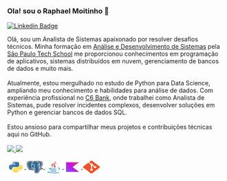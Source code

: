 ### Ola! sou o Raphael Moitinho 👋

[![Linkedin Badge](https://img.shields.io/badge/-Raphael%20Moitinho-0B8F0B?style=flat-square&logo=Linkedin&logoColor=white&link=https:https://www.linkedin.com/in/raphaelmoitinho/)](https://www.linkedin.com/in/raphaelmoitinho/) 
<div>
  Olá, sou um Analista de Sistemas apaixonado por resolver desafios técnicos.  Minha formação em <a href="https://www.sptech.school/graduacaoads.html"> Análise e Desenvolvimento de Sistemas</a> pela <a href="https://www.sptech.school/">São Paulo Tech School</a> me proporcionou conhecimentos em programação de aplicativos, sistemas distribuídos em nuvem, gerenciamento de bancos de dados e muito mais.
  <br>
  <br>
  Atualmente, estou mergulhado no estudo de Python para Data Science, ampliando meu conhecimento e habilidades para análise de dados. Com experiência profissional no <a href="https://www.c6bank.com.br/conta-digital">C6 Bank</a>, onde trabalhei como Analista de Sistemas, pude resolver incidentes complexos, desenvolver soluções em Python e gerenciar bancos de dados SQL.
  <br>
  <br>
  Estou ansioso para compartilhar meus projetos e contribuições técnicas aqui no GitHub.
<div>
<br>
<div>
  <a href="https://github.com/RaphaelMoitinho">
  <img height="180em" src="https://github-readme-stats-eight-theta.vercel.app/api?username=RaphaelMoitinho&show_icons=true&theme=merko&include_all_commits=true&count_private=true"/>
  <img height="180em" src="https://github-readme-stats-eight-theta.vercel.app/api/top-langs/?username=RaphaelMoitinho&layout=compact&langs_count=8&theme=merko"/>
<div>
<div style="display: inline_block"><br>
    <img align="center" alt="Arthur-Python" height="30" width="40" src="https://raw.githubusercontent.com/devicons/devicon/master/icons/python/python-original.svg">
    <img align="center" alt="Arthur-PostgreSQL" height="30" width="40" src="https://raw.githubusercontent.com/devicons/devicon/master/icons/postgresql/postgresql-original.svg">
    <img align="center" alt="Arthur-Java" height="30" width="40" src="https://raw.githubusercontent.com/devicons/devicon/master/icons/java/java-original.svg">
    <img align="center" alt="Arthur-Kotlin" height="30" width="40" src="https://raw.githubusercontent.com/devicons/devicon/master/icons/kotlin/kotlin-original.svg">
    <img align="center" alt="Arthur-Git" height="30" width="40" src="https://raw.githubusercontent.com/devicons/devicon/master/icons/git/git-original.svg">
  </div>
